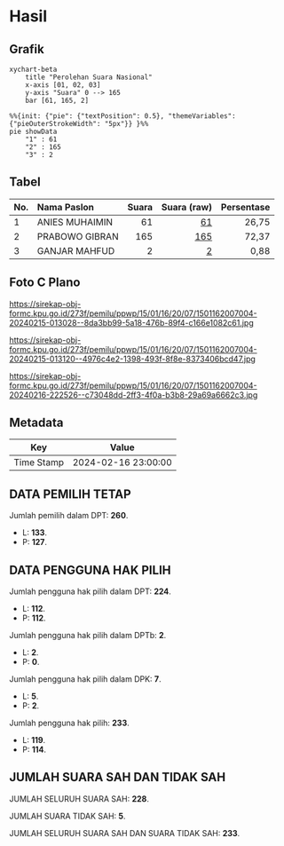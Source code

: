 # Hasil

## Grafik

```mermaid
xychart-beta
    title "Perolehan Suara Nasional"
    x-axis [01, 02, 03]
    y-axis "Suara" 0 --> 165
    bar [61, 165, 2]
```

```mermaid
%%{init: {"pie": {"textPosition": 0.5}, "themeVariables": {"pieOuterStrokeWidth": "5px"}} }%%
pie showData
    "1" : 61
    "2" : 165
    "3" : 2
```

## Tabel

| No. | Nama Paslon    | Suara | Suara (raw) | Persentase |
|:--- |:-------------- | -----:| -----------:| ----------:|
| 1   | ANIES MUHAIMIN | 61    | [61][p-1]   | 26,75      |
| 2   | PRABOWO GIBRAN | 165   | [165][p-2]  | 72,37      |
| 3   | GANJAR MAHFUD  | 2     | [2][p-3]    | 0,88       |


[p-1]: https://github.com/gigit-pemilu/pemilu-2024/blob/main/pilpres/hitung-suara/sub/15-jambi/sub/01--kerinci/sub/16-siulak/sub/2007-koto-rendah/sub/004-tps/sub/paslon-1.txt
[p-2]: https://github.com/gigit-pemilu/pemilu-2024/blob/main/pilpres/hitung-suara/sub/15-jambi/sub/01--kerinci/sub/16-siulak/sub/2007-koto-rendah/sub/004-tps/sub/paslon-2.txt
[p-3]: https://github.com/gigit-pemilu/pemilu-2024/blob/main/pilpres/hitung-suara/sub/15-jambi/sub/01--kerinci/sub/16-siulak/sub/2007-koto-rendah/sub/004-tps/sub/paslon-3.txt

## Foto C Plano

https://sirekap-obj-formc.kpu.go.id/273f/pemilu/ppwp/15/01/16/20/07/1501162007004-20240215-013028--8da3bb99-5a18-476b-89f4-c166e1082c61.jpg

https://sirekap-obj-formc.kpu.go.id/273f/pemilu/ppwp/15/01/16/20/07/1501162007004-20240215-013120--4976c4e2-1398-493f-8f8e-8373406bcd47.jpg

https://sirekap-obj-formc.kpu.go.id/273f/pemilu/ppwp/15/01/16/20/07/1501162007004-20240216-222526--c73048dd-2ff3-4f0a-b3b8-29a69a6662c3.jpg


## Metadata

| Key        | Value               |
| ---------- | ------------------- |
| Time Stamp | 2024-02-16 23:00:00 |


## DATA PEMILIH TETAP

Jumlah pemilih dalam DPT: **260**.
 * L: **133**.
 * P: **127**.

## DATA PENGGUNA HAK PILIH

Jumlah pengguna hak pilih dalam DPT: **224**.
 * L: **112**.
 * P: **112**.

Jumlah pengguna hak pilih dalam DPTb: **2**.
 * L: **2**.
 * P: **0**.

Jumlah pengguna hak pilih dalam DPK: **7**.
 * L: **5**.
 * P: **2**.

Jumlah pengguna hak pilih: **233**.
 * L: **119**.
 * P: **114**.

## JUMLAH SUARA SAH DAN TIDAK SAH

JUMLAH SELURUH SUARA SAH: **228**.

JUMLAH SUARA TIDAK SAH: **5**.

JUMLAH SELURUH SUARA SAH DAN SUARA TIDAK SAH: **233**.


